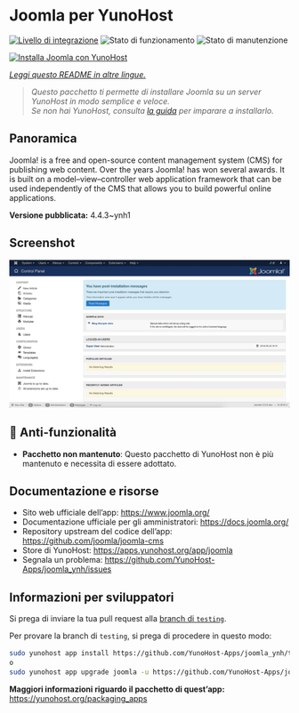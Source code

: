 <!--
N.B.: Questo README è stato automaticamente generato da <https://github.com/YunoHost/apps/tree/master/tools/readme_generator>
NON DEVE essere modificato manualmente.
-->

# Joomla per YunoHost

[![Livello di integrazione](https://dash.yunohost.org/integration/joomla.svg)](https://dash.yunohost.org/appci/app/joomla) ![Stato di funzionamento](https://ci-apps.yunohost.org/ci/badges/joomla.status.svg) ![Stato di manutenzione](https://ci-apps.yunohost.org/ci/badges/joomla.maintain.svg)

[![Installa Joomla con YunoHost](https://install-app.yunohost.org/install-with-yunohost.svg)](https://install-app.yunohost.org/?app=joomla)

*[Leggi questo README in altre lingue.](./ALL_README.md)*

> *Questo pacchetto ti permette di installare Joomla su un server YunoHost in modo semplice e veloce.*  
> *Se non hai YunoHost, consulta [la guida](https://yunohost.org/install) per imparare a installarlo.*

## Panoramica

Joomla! is a free and open-source content management system (CMS) for publishing web content. Over the years Joomla! has won several awards. It is built on a model–view–controller web application framework that can be used independently of the CMS that allows you to build powerful online applications.


**Versione pubblicata:** 4.4.3~ynh1

## Screenshot

![Screenshot di Joomla](./doc/screenshots/screenshot.jpg)

## :red_circle: Anti-funzionalità

- **Pacchetto non mantenuto**: Questo pacchetto di YunoHost non è più mantenuto e necessita di essere adottato.

## Documentazione e risorse

- Sito web ufficiale dell’app: <https://www.joomla.org/>
- Documentazione ufficiale per gli amministratori: <https://docs.joomla.org/>
- Repository upstream del codice dell’app: <https://github.com/joomla/joomla-cms>
- Store di YunoHost: <https://apps.yunohost.org/app/joomla>
- Segnala un problema: <https://github.com/YunoHost-Apps/joomla_ynh/issues>

## Informazioni per sviluppatori

Si prega di inviare la tua pull request alla [branch di `testing`](https://github.com/YunoHost-Apps/joomla_ynh/tree/testing).

Per provare la branch di `testing`, si prega di procedere in questo modo:

```bash
sudo yunohost app install https://github.com/YunoHost-Apps/joomla_ynh/tree/testing --debug
o
sudo yunohost app upgrade joomla -u https://github.com/YunoHost-Apps/joomla_ynh/tree/testing --debug
```

**Maggiori informazioni riguardo il pacchetto di quest’app:** <https://yunohost.org/packaging_apps>

